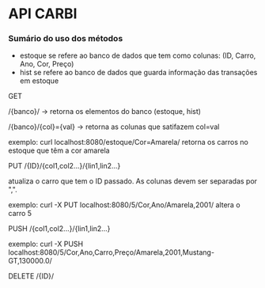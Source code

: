 # API CARBI
### Sumário do uso dos métodos

- estoque se refere ao banco de dados que tem como colunas: (ID, Carro, Ano, Cor, Preço)
- hist se refere ao banco de dados que guarda informação das transações em estoque

GET

/{banco}/ -> retorna os elementos do banco (estoque, hist)

/{banco}/{col}={val} -> retorna as colunas que satifazem col=val

exemplo:
curl localhost:8080/estoque/Cor=Amarela/
retorna os carros no estoque que têm a cor amarela

PUT
/{ID}/{col1,col2...}/{lin1,lin2...}

atualiza o carro que tem o ID passado. As colunas devem ser separadas por ",".

exemplo:
curl -X PUT localhost:8080/5/Cor,Ano/Amarela,2001/
altera o carro 5

PUSH
/{col1,col2...}/{lin1,lin2...}

exemplo:
curl -X PUSH localhost:8080/5/Cor,Ano,Carro,Preço/Amarela,2001,Mustang-GT,130000.0/

DELETE
/{ID}/
